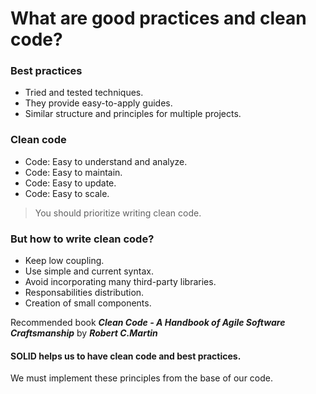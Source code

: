 # What are good practices and clean code?

### Best practices

* Tried and tested techniques.
* They provide easy-to-apply guides.
* Similar structure and principles for multiple projects.

### Clean code

* Code: Easy to understand and analyze.
* Code: Easy to maintain.
* Code: Easy to update.
* Code: Easy to scale.

> You should prioritize writing clean code.

### But how to write clean code?

* Keep low coupling.
* Use simple and current syntax.
* Avoid incorporating many third-party libraries.
* Responsabilities distribution.
* Creation of small components.

Recommended book ***Clean Code - A Handbook of Agile Software Craftsmanship*** by ***Robert C.Martin***

#### SOLID helps us to have clean code and best practices.

We must implement these principles from the base of our code.